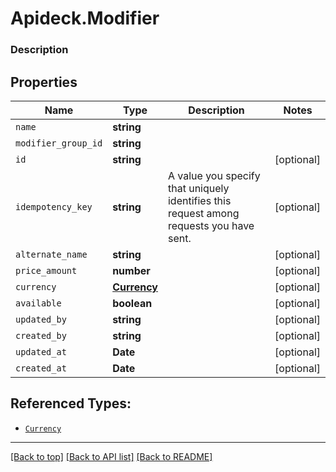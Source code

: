 # Apideck.Modifier

### Description

## Properties
Name | Type | Description | Notes
------------ | ------------- | ------------- | -------------
`name` | **string** |  | 
`modifier_group_id` | **string** |  | 
`id` | **string** |  | [optional] 
`idempotency_key` | **string** | A value you specify that uniquely identifies this request among requests you have sent. | [optional] 
`alternate_name` | **string** |  | [optional] 
`price_amount` | **number** |  | [optional] 
`currency` | [**Currency**](Currency.md) |  | [optional] 
`available` | **boolean** |  | [optional] 
`updated_by` | **string** |  | [optional] 
`created_by` | **string** |  | [optional] 
`updated_at` | **Date** |  | [optional] 
`created_at` | **Date** |  | [optional] 





## Referenced Types:






* [`Currency`](Currency.md)






---

[[Back to top]](#) [[Back to API list]](../../../../README.md#documentation-for-api-endpoints) [[Back to README]](../../../../README.md)


